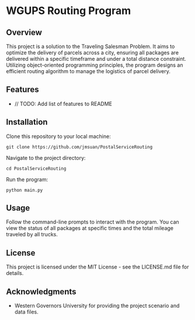 # WGUPS Routing Program

## Overview
This project is a solution to the Traveling Salesman Problem. It aims to optimize the delivery of parcels across a city, ensuring all packages are delivered within a specific timeframe and under a total distance constraint. Utilizing object-oriented programming principles, the program designs an efficient routing algorithm to manage the logistics of parcel delivery.

## Features
- // TODO: Add list of features to README

## Installation
Clone this repository to your local machine:
```
git clone https://github.com/jmsuan/PostalServiceRouting
```
Navigate to the project directory:
```
cd PostalServiceRouting
```
Run the program:
```
python main.py
```

## Usage
Follow the command-line prompts to interact with the program. You can view the status of all packages at specific times and the total mileage traveled by all trucks.

## License
This project is licensed under the MIT License - see the LICENSE.md file for details.

## Acknowledgments
- Western Governors University for providing the project scenario and data files.
